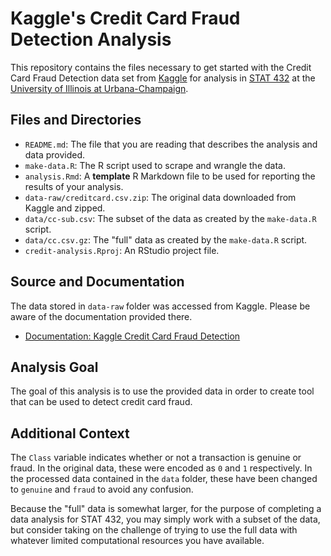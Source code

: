 # Kaggle's Credit Card Fraud Detection Analysis

This repository contains the files necessary to get started with the Credit Card Fraud Detection data set from [Kaggle](https://www.kaggle.com/) for analysis in [STAT 432](https://stat432.org/) at the [University of Illinois at Urbana-Champaign](https://illinois.edu/).

## Files and Directories

- `README.md`: The file that you are reading that describes the analysis and data provided.
- `make-data.R`: The R script used to scrape and wrangle the data.
- `analysis.Rmd`: A **template** R Markdown file to be used for reporting the results of your analysis.
- `data-raw/creditcard.csv.zip`: The original data downloaded from Kaggle and zipped.
- `data/cc-sub.csv`: The subset of the data as created by the `make-data.R` script.
- `data/cc.csv.gz`: The "full" data as created by the `make-data.R` script.
- `credit-analysis.Rproj`: An RStudio project file.

## Source and Documentation

The data stored in `data-raw` folder was accessed from Kaggle. Please be aware of the documentation provided there.

- [Documentation: Kaggle Credit Card Fraud Detection](https://www.kaggle.com/mlg-ulb/creditcardfraud)

## Analysis Goal

The goal of this analysis is to use the provided data in order to create tool that can be used to detect credit card fraud.

## Additional Context

The `Class` variable indicates whether or not a transaction is genuine or fraud. In the original data, these were encoded as `0` and `1` respectively. In the processed data contained in the `data` folder, these have been changed to `genuine` and `fraud` to avoid any confusion.

Because the "full" data is somewhat larger, for the purpose of completing a data analysis for STAT 432, you may simply work with a subset of the data, but consider taking on the challenge of trying to use the full data with whatever limited computational resources you have available.
